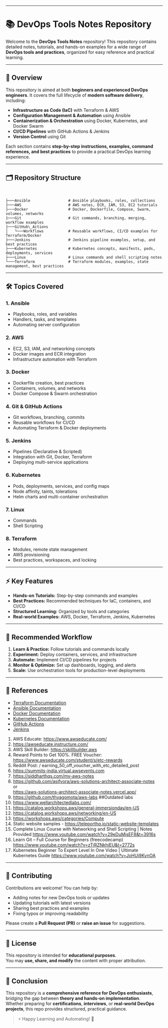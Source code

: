 
---

# 📚 DevOps Tools Notes Repository

Welcome to the **DevOps Tools Notes** repository! This repository contains detailed notes, tutorials, and hands-on examples for a wide range of **DevOps tools and practices**, organized for easy reference and practical learning.

---

## 🚀 Overview

This repository is aimed at both **beginners and experienced DevOps engineers**. It covers the full lifecycle of **modern software delivery**, including:

- **Infrastructure as Code (IaC)** with Terraform & AWS  
- **Configuration Management & Automation** using Ansible  
- **Containerization & Orchestration** using Docker, Kubernetes, and Docker Swarm  
- **CI/CD Pipelines** with GitHub Actions & Jenkins  
- **Version Control** using Git  

Each section contains **step-by-step instructions, examples, command references, and best practices** to provide a practical DevOps learning experience.

---

## 🗂 Repository Structure

```


├───Ansible                 # Ansible playbooks, roles, collections
├───AWS                     # AWS notes, ECR, IAM, S3, EC2 tutorials
├───Docker                  # Docker, Dockerfile, Compose, Swarm, volumes, networks
├───Git                     # Git commands, branching, merging, workflow examples
├───GitHub\_Actions
│   └───Workflows           # Reusable workflows, CI/CD examples for Terraform/Docker
├───Jenkins                 # Jenkins pipeline examples, setup, and best practices
├───Kubernetes              # Kubernetes concepts, manifests, pods, deployments, services
├───Linux                   # Linux commands and shell scripting notes
└───Terraform               # Terraform modules, examples, state management, best practices

```

---

## 🛠 Topics Covered

### 1. **Ansible**
- Playbooks, roles, and variables  
- Handlers, tasks, and templates  
- Automating server configuration  

### 2. **AWS**
- EC2, S3, IAM, and networking concepts  
- Docker images and ECR integration  
- Infrastructure automation with Terraform  

### 3. **Docker**
- Dockerfile creation, best practices  
- Containers, volumes, and networks  
- Docker Compose & Swarm orchestration  

### 4. **Git & GitHub Actions**
- Git workflows, branching, commits  
- Reusable workflows for CI/CD  
- Automating Terraform & Docker deployments  

### 5. **Jenkins**
- Pipelines (Declarative & Scripted)  
- Integration with Git, Docker, Terraform  
- Deploying multi-service applications  

### 6. **Kubernetes**
- Pods, deployments, services, and config maps  
- Node affinity, taints, tolerations  
- Helm charts and multi-container orchestration  

### 7. **Linux**
- Commands  
- Shell Scripting

### 8. **Terraform**
- Modules, remote state management  
- AWS provisioning  
- Best practices, workspaces, and locking  

---

## ⚡ Key Features

- **Hands-on Tutorials:** Step-by-step commands and examples  
- **Best Practices:** Recommended techniques for IaC, containers, and CI/CD  
- **Structured Learning:** Organized by tools and categories  
- **Real-world Examples:** AWS, Docker, Terraform, Jenkins, Kubernetes  

---

## 📂 Recommended Workflow

1. **Learn & Practice:** Follow tutorials and commands locally  
2. **Experiment:** Deploy containers, services, and infrastructure  
3. **Automate:** Implement CI/CD pipelines for projects  
4. **Monitor & Optimize:** Set up dashboards, logging, and alerts  
5. **Scale:** Use orchestration tools for production-level deployments  

---

## 🔗 References

- [Terraform Documentation](https://www.terraform.io/docs)  
- [Ansible Documentation](https://docs.ansible.com/)  
- [Docker Documentation](https://docs.docker.com/)  
- [Kubernetes Documentation](https://kubernetes.io/docs/)  
- [GitHub Actions](https://docs.github.com/en/actions)  
- [Jenkins](https://www.jenkins.io/doc/)  

01. AWS Educate: https://www.awseducate.com/
02. https://awseducate.instructure.com/
03. AWS Skill Builder: https://skillbuilder.aws
04. Reward Points to Get 100%. FREE Voucher: https://www.awseducate.com/student/s/etc-rewards
05. Reddit Post:   / earning_50_off_voucher_with_etc_detailed_post  
06. https://summits-india.virtual.awsevents.com
07. https://siddharthqs.com/my-aws-notes
08. https://github.com/asifvora/aws-solutions-architect-associate-notes   
    or   
    https://aws-solutions-architect-associate-notes.vercel.app/   
09. https://github.com/thyagomota/aws-labs  ##Outdated labs   
10. https://www.wellarchitectedlabs.com/   
11. https://catalog.workshops.aws/general-immersionday/en-US   
12. https://catalog.workshops.aws/networking/en-US  
13. https://workshops.aws/categories/Compute
14. Static website samples - https://teleporthq.io/static-website-templates
15. Complete Linux Course with Networking and Shell Scripting | Notes Provided
    https://www.youtube.com/watch?v=29eDuMjsEF8&t=3916s
16. Learn Git – Full Course for Beginners (freecodecamp)
    https://www.youtube.com/watch?v=zTjRZNkhiEU&t=2772s
17. Kubernetes Beginner To Expert Level In One Video | Ultimate Kubernetes Guide
    https://www.youtube.com/watch?v=JoHUi9KvnOA

---

## 🤝 Contributing

Contributions are welcome! You can help by:

- Adding notes for new DevOps tools or updates  
- Updating tutorials with latest versions  
- Sharing best practices and examples  
- Fixing typos or improving readability  

Please create a **Pull Request (PR)** or **raise an issue** for suggestions.

---

## 📄 License

This repository is intended for **educational purposes**.  
You may **use, share, and modify** the content with proper attribution.

---

## 🏁 Conclusion

This repository is a **comprehensive reference for DevOps enthusiasts**, bridging the gap between **theory and hands-on implementation**.  
Whether preparing for **certifications**, **interviews**, or **real-world DevOps projects**, this repo provides structured, practical guidance.

> ⚡ Happy Learning and Automating! 🐳
